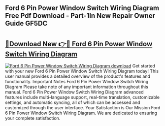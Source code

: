 ## Ford 6 Pin Power Window Switch Wiring Diagram Free Pdf Download - Part-1ln New Repair Owner Guide GF5DC

# <h2><a href="http://dfi7bxd.blite.top/?on=Ford+6+Pin+Power+Window+Switch+Wiring+Diagram">🔗Download New 👉🔴 Ford 6 Pin Power Window Switch Wiring Diagram</a></h2>

[![Ford 6 Pin Power Window Switch Wiring Diagram download](https://i.imgur.com/lujVjoI.png)](http://dfi7bxd.blite.top/?on=Ford+6+Pin+Power+Window+Switch+Wiring+Diagram)
Get started with your new Ford 6 Pin Power Window Switch Wiring Diagram today! This user manual provides a detailed overview of the product's features and functionality. Important Notes Ford 6 Pin Power Window Switch Wiring Diagram Please take note of any important information throughout this manual. Ford 6 Pin Power Window Switch Wiring Diagram advanced features include multi-language support, real-time translation, customizable settings, and automatic syncing, all of which can be accessed and customized through the user interface. Your Satisfaction is Our Mission Ford 6 Pin Power Window Switch Wiring Diagram. We are dedicated to ensuring your complete satisfaction.
